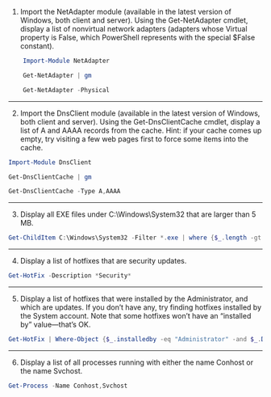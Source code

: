 1) Import the NetAdapter module (available in the latest version of Windows, both client and server). Using the Get-NetAdapter cmdlet, display a list of nonvirtual network adapters (adapters whose Virtual property is False, which PowerShell represents with the special $False constant).
```powershell
    Import-Module NetAdapter
```
```powershell
    Get-NetAdapter | gm
```
```powershell
    Get-NetAdapter -Physical
```
----------

2) Import the DnsClient module (available in the latest version of Windows, both client and server). Using the Get-DnsClientCache cmdlet, display a list of A and AAAA records from the cache. Hint: if your cache comes up empty, try visiting a few web pages first to force some items into the cache.
```powershell
Import-Module DnsClient
```
```powershell
Get-DnsClientCache | gm
```
```powershell
Get-DnsClientCache -Type A,AAAA
```

----------

3) Display all EXE files under C:\Windows\System32 that are larger than 5 MB.
```powershell
Get-ChildItem C:\Windows\System32 -Filter *.exe | where {$_.length -gt 5MB}
```

----------

4) Display a list of hotfixes that are security updates.
```powershell
Get-HotFix -Description *Security*
```

----------

5) Display a list of hotfixes that were installed by the Administrator, and which are updates. If you don’t have any, try finding hotfixes installed by the System account. Note that some hotfixes won’t have an “installed by” value—that’s OK.
```powershell
Get-HotFix | Where-Object {$_.installedby -eq "Administrator" -and $_.Description -eq "Update"}
```
----------

6. Display a list of all processes running with either the name Conhost or the name Svchost.
```powershell
Get-Process -Name Conhost,Svchost
```